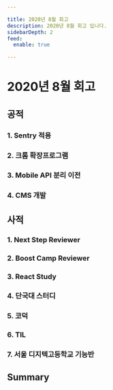 ```yaml
---

title: 2020년 8월 회고
description: 2020년 8월 회고 입니다.
sidebarDepth: 2
feed:
  enable: true

---
```


# 2020년 8월 회고

## 공적

### 1. Sentry 적용

### 2. 크롬 확장프로그램

### 3. Mobile API 분리 이전

### 4. CMS 개발

## 사적

### 1. Next Step Reviewer

### 2. Boost Camp Reviewer

### 3. React Study

### 4. 단국대 스터디

### 5. 코덕

### 6. TIL

### 7. 서울 디지텍고등학교 기능반

## Summary